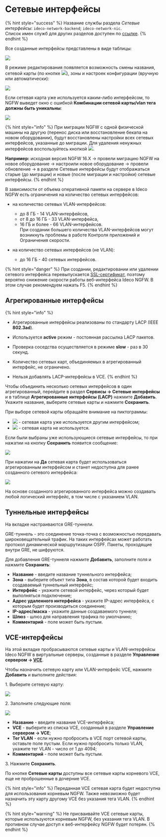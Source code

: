 # Сетевые интерфейсы

{% hint style="success" %}
Название службы раздела *Сетевые интерфейсы*: `ideco-network-backend`; `ideco-network-nic`. \
Список имен служб для других разделов доступен по [ссылке](/settings/server-management/terminal/README.md).
{% endhint %}

Все созданные интерфейсы представлены в виде таблицы:

![](/.gitbook/assets/interfaces18.png)

В режиме редактирования появляется возможность смены названия, сетевой карты (по кнопке ![](/.gitbook/assets/icon-edit.png)), зоны и настроек конфигурации (вручную или автоматически): 

![](/.gitbook/assets/interfaces.gif)

<!-- Для перехода к редактированию интерфейса нажмите на ![](/.gitbook/assets/icon-edit.png) в столбце редактирования. -->

Если сетевая карта уже используется каким-либо интерфейсом, то NGFW выведет окно с ошибкой **Комбинации сетевой карты/vlan тега должны быть уникальны**:

![](/.gitbook/assets/interfaces19.png)

{% hint style="info" %}
При миграции NGFW с одной физической машины на другую (перенос диска или восстановление бекапа на новом оборудовании), будут восстановлены настройки всех сетевых интерфейсов, указанные до миграции. Для удаления ненужных интерфейсов воспользуйтесь кнопкой ![](/.gitbook/assets/delete_icon.png).

**Например:** исходная версия NGFW 16.Х -> провели миграцию NGFW на новое оборудование -> настроили новое оборудование -> провели обновление -> в разделе Сетевые интерфейсы будут отображаться старые (до миграции) и новые (после миграции и настройки) сетевые интерфейсы.
{% endhint %}

В зависимости от объема оперативной памяти на сервере в Ideco NGFW есть ограничения на количество сетевых интерфейсов:

* на количество сетевых VLAN-интерфейсов:
  * до 8 ГБ - 14 VLAN-интерфейсов,
  * от 8 до 16 ГБ - 33 VLAN-интерфейса,
  * 16 ГБ и более - 66 VLAN-интерфейсов. \
При создании большего количества VLAN-интерфейсов могут возникнуть проблемы в работе Контроля приложений и Ограничения скорости.

* на количество сетевых интерфейсов (не VLAN):
  * до 16 ГБ - 40 сетевых интерфейсов.

{% hint style="danger" %}
При создании, редактировании или удалении сетевого интерфейса перевыпускается [SSL-сертификат](/settings/services/certificates/README.md), поэтому вероятно снижение скорости работы веб-интерфейса Ideco NGFW. В этом случае рекомендуем нажать F5.
{% endhint %}

## Агрегированные интерфейсы

{% hint style="info" %}
* Агрегированные интерфейсы реализованы по стандарту LACP (IEEE **802.3ad**). 

* Используется **active** режим - постоянная рассылка LACP пакетов. 

* Проверка соседства осуществляется в режиме **slow** - раз в 30 секунд. 

* Количество сетевых карт, объединяемых в агрегированный интерфейс, не ограничено.

* Нельзя добавлять LACP-интерфейсы в VCE.
{% endhint %}

Чтобы объединить несколько сетевых интерфейсов в один агрегированный, перейдите в раздел **Сервисы -> Сетевые интерфейсы** и в таблице **Агрегированные интерфейсы (LACP)** нажмите **Добавить**. Укажите название, выберите сетевые карты и нажмите **Сохранить**.

При выборе сетевой карты обращайте внимание на пиктограммы:

* ![](/.gitbook/assets/icon-agg1.png) - сетевая карта уже используется другим интерфейсом;
* ![](/.gitbook/assets/icon-agg.png) - сетевая карта не используется.

Если были выбраны уже использующиеся сетевые интерфейсы, то при нажатии на кнопку **Сохранить** появится сообщение:

![](/.gitbook/assets/interfaces20.png)

При нажатии на **Да** сетевая карта будет использоваться агрегированным интерфейсом и станет недоступна для ранее созданного сетевого интерфейса:

![](/.gitbook/assets/interfaces21.png)

На основе созданного агрегированного интерфейса можно создавать любой логический интерфейс, в том числе с указанием VLAN.

## Туннельные интерфейсы

На вкладке настраиваются GRE-туннели. 

GRE-туннель - это соединение точка-точка c возможностью передавать широковещательный трафик. На таких интерфейсах может работать протокол динамической маршрутизации OSPF. Пакеты, проходящие внутри GRE, не шифруются.

Для добавления GRE-туннеля нажмите **Добавить**, заполните поля и нажмите **Сохранить**:
* **Название** - введите название туннельного интерфейса;
* **Зона** - выберите объект типа **Зона**, в состав которой будет входить создаваемый туннельный интерфейс;
* **Интерфейс** - укажите сетевой интерфейс, через который будет выполняться подключение;
* **Адрес удаленного интерфейса** - укажите IP-адрес интерфейса, с которым будет производиться соединение;
* **IP-адрес/маска** - укажите данные создаваемого туннеля;
* **Шлюз** - шлюз для направления трафика по умолчанию;
* **Комментарий** - поле может быть пустым.

## VCE-интерфейсы

На этой вкладке пробрасываются сетевые карты и VLAN-интерфейсы Ideco NGFW в виртуальные серверы, созданные в разделе **Управление сервером -> [VCE](/settings/server-management/vce.md)**.  

Чтобы назначить сетевую карту или VLAN-интерфейс VCE, нажмите **Добавить** и выполните действия:

1\. Выберите сетевую карту:

![](/.gitbook/assets/interfaces22.png)

2\. Заполните следующие поля:

![](/.gitbook/assets/interfaces23.png)

* **Название** - введите название VCE-интерфейса;
* **VCE** - выберите из списка VCE, созданный в разделе **Управление сервером -> VCE**;
* **Тег VLAN** - если нужно пробросить в VCE порт сетевой карты, оставьте поле пустым. Если нужно пробросить только VLAN, укажите тег VLAN - число от 1 до 4094;
* **Комментарий** - поле может быть пустым.

3\. Нажмите **Сохранить**.

По кнопке **Сетевые карты** доступны все сетевые карты корневого VCE, еще не проброшенные в дочерние VCE.

{% hint style="info" %}
Переданная VCE сетевая карта будет недоступна для использования корневым NGFW. Также невозможно будет назначить эту карту другому VCE без указания тега VLAN. 
{% endhint %}

{% hint style="warning" %}
Не присваивайте VCE сетевые карты, которые используются корневым NGFW, без указания тега VLAN. В противном случае доступ к веб-интерфейсу NGFW будет потерян.
{% endhint %}

